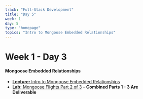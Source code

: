 ```yaml
---
track: "Full-Stack Development"
title: "Day 5"
week: 1
day: 5
type: "homepage"
topics: "Intro to Mongoose Embedded Relationships"
---
```


# Week 1 - Day 3

#### Mongoose Embedded Relationships
- [**Lecture:** Intro to Mongoose Embedded Relationships](/full-stack-development/week-1/day-5/lecture-materials/intro-to-mongoose-embedded-relationships/)
- [**Lab:** Mongoose Flights Part 2 of 3](/full-stack-development/week-1/day-5/labs/mongoose-flights-part-2/) - **Combined Parts 1 - 3 Are Deliverable**
